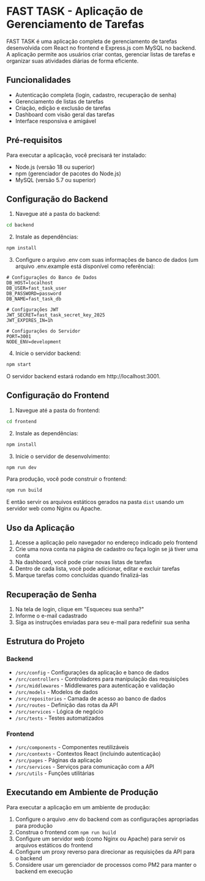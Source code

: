 # FAST TASK - Aplicação de Gerenciamento de Tarefas

FAST TASK é uma aplicação completa de gerenciamento de tarefas desenvolvida com React no frontend e Express.js com MySQL no backend. A aplicação permite aos usuários criar contas, gerenciar listas de tarefas e organizar suas atividades diárias de forma eficiente.

## Funcionalidades

- Autenticação completa (login, cadastro, recuperação de senha)
- Gerenciamento de listas de tarefas
- Criação, edição e exclusão de tarefas
- Dashboard com visão geral das tarefas
- Interface responsiva e amigável

## Pré-requisitos

Para executar a aplicação, você precisará ter instalado:

- Node.js (versão 18 ou superior)
- npm (gerenciador de pacotes do Node.js)
- MySQL (versão 5.7 ou superior)

## Configuração do Backend

1. Navegue até a pasta do backend:

```bash
cd backend
```

2. Instale as dependências:

```bash
npm install
```

3. Configure o arquivo .env com suas informações de banco de dados (um arquivo .env.example está disponível como referência):

```
# Configurações do Banco de Dados
DB_HOST=localhost
DB_USER=fast_task_user
DB_PASSWORD=password
DB_NAME=fast_task_db

# Configurações JWT
JWT_SECRET=fast_task_secret_key_2025
JWT_EXPIRES_IN=1h

# Configurações do Servidor
PORT=3001
NODE_ENV=development
```

4. Inicie o servidor backend:

```bash
npm start
```

O servidor backend estará rodando em http://localhost:3001.

## Configuração do Frontend

1. Navegue até a pasta do frontend:

```bash
cd frontend
```

2. Instale as dependências:

```bash
npm install
```

3. Inicie o servidor de desenvolvimento:

```bash
npm run dev
```

Para produção, você pode construir o frontend:

```bash
npm run build
```

E então servir os arquivos estáticos gerados na pasta `dist` usando um servidor web como Nginx ou Apache.

## Uso da Aplicação

1. Acesse a aplicação pelo navegador no endereço indicado pelo frontend
2. Crie uma nova conta na página de cadastro ou faça login se já tiver uma conta
3. Na dashboard, você pode criar novas listas de tarefas
4. Dentro de cada lista, você pode adicionar, editar e excluir tarefas
5. Marque tarefas como concluídas quando finalizá-las

## Recuperação de Senha

1. Na tela de login, clique em "Esqueceu sua senha?"
2. Informe o e-mail cadastrado
3. Siga as instruções enviadas para seu e-mail para redefinir sua senha

## Estrutura do Projeto

### Backend

- `/src/config` - Configurações da aplicação e banco de dados
- `/src/controllers` - Controladores para manipulação das requisições
- `/src/middlewares` - Middlewares para autenticação e validação
- `/src/models` - Modelos de dados
- `/src/repositories` - Camada de acesso ao banco de dados
- `/src/routes` - Definição das rotas da API
- `/src/services` - Lógica de negócio
- `/src/tests` - Testes automatizados

### Frontend

- `/src/components` - Componentes reutilizáveis
- `/src/contexts` - Contextos React (incluindo autenticação)
- `/src/pages` - Páginas da aplicação
- `/src/services` - Serviços para comunicação com a API
- `/src/utils` - Funções utilitárias

## Executando em Ambiente de Produção

Para executar a aplicação em um ambiente de produção:

1. Configure o arquivo .env do backend com as configurações apropriadas para produção
2. Construa o frontend com `npm run build`
3. Configure um servidor web (como Nginx ou Apache) para servir os arquivos estáticos do frontend
4. Configure um proxy reverso para direcionar as requisições da API para o backend
5. Considere usar um gerenciador de processos como PM2 para manter o backend em execução
